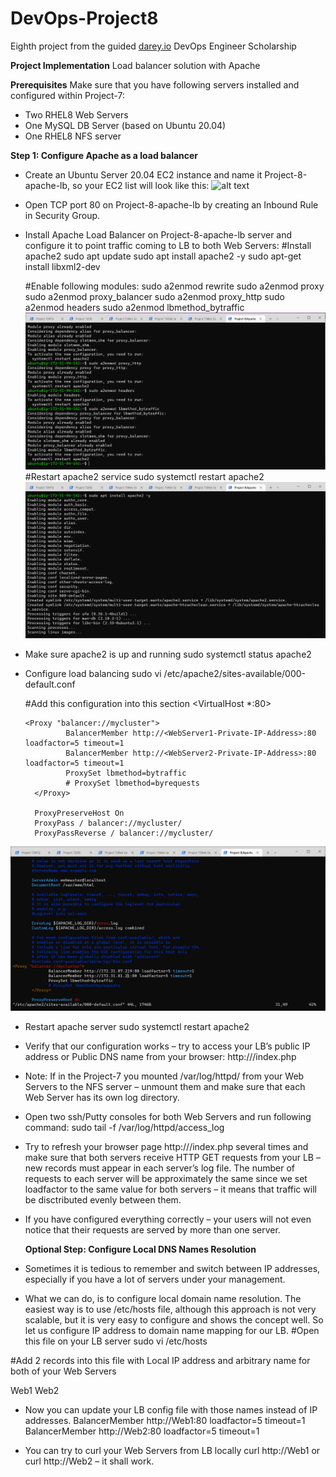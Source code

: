 # DevOps-Project8
Eighth project from the guided [darey.io](https://www.darey.io) DevOps Engineer Scholarship 

**Project Implementation**
Load balancer solution with Apache

**Prerequisites**
Make sure that you have following servers installed and configured within Project-7:
- Two RHEL8 Web Servers
- One MySQL DB Server (based on Ubuntu 20.04)
- One RHEL8 NFS server

**Step 1: Configure Apache as a load balancer**
- Create an Ubuntu Server 20.04 EC2 instance and name it Project-8-apache-lb, so your EC2 list will look like this:
 ![alt text](https://darey.io/wp-content/uploads/2021/07/project8_ec2.png)
- Open TCP port 80 on Project-8-apache-lb by creating an Inbound Rule in Security Group.
- Install Apache Load Balancer on Project-8-apache-lb server and configure it to point traffic coming to LB to both Web Servers:
    #Install apache2
    sudo apt update
    sudo apt install apache2 -y
    sudo apt-get install libxml2-dev

    #Enable following modules:
    sudo a2enmod rewrite
    sudo a2enmod proxy
    sudo a2enmod proxy_balancer
    sudo a2enmod proxy_http
    sudo a2enmod headers
    sudo a2enmod lbmethod_bytraffic
   ![alt text](https://github.com/guruchidi/darey.io/blob/main/Project8/required%20modules%20enabled.png)
    #Restart apache2 service
    sudo systemctl restart apache2
    ![alt text](https://github.com/guruchidi/darey.io/blob/main/Project8/apache%20installed.png)
- Make sure apache2 is up and running
     sudo systemctl status apache2
- Configure load balancing
     sudo vi /etc/apache2/sites-available/000-default.conf
     
     #Add this configuration into this section <VirtualHost *:80>  </VirtualHost>

      <Proxy "balancer://mycluster">
               BalancerMember http://<WebServer1-Private-IP-Address>:80 loadfactor=5 timeout=1
               BalancerMember http://<WebServer2-Private-IP-Address>:80 loadfactor=5 timeout=1
               ProxySet lbmethod=bytraffic
               # ProxySet lbmethod=byrequests
        </Proxy>

        ProxyPreserveHost On
        ProxyPass / balancer://mycluster/
        ProxyPassReverse / balancer://mycluster/
![alt text](https://github.com/guruchidi/darey.io/blob/main/Project8/load%20balancer%20configured.png)
- Restart apache server
   sudo systemctl restart apache2
- Verify that our configuration works – try to access your LB’s public IP address or Public DNS name from your browser:
   http://<Load-Balancer-Public-IP-Address-or-Public-DNS-Name>/index.php
- Note: If in the Project-7 you mounted /var/log/httpd/ from your Web Servers to the NFS server – unmount them and make sure that each Web Server has its own log directory.

- Open two ssh/Putty consoles for both Web Servers and run following command:
     sudo tail -f /var/log/httpd/access_log
- Try to refresh your browser page http://<Load-Balancer-Public-IP-Address-or-Public-DNS-Name>/index.php several times and make sure that both servers receive HTTP GET requests from your LB – new records must appear in each server’s log file. The number of requests to each server will be approximately the same since we set loadfactor to the same value for both servers – it means that traffic will be disctributed evenly between them.
- If you have configured everything correctly – your users will not even notice that their requests are served by more than one server.
  
  **Optional Step: Configure Local DNS Names Resolution**
- Sometimes it is tedious to remember and switch between IP addresses, especially if you have a lot of servers under your management.
- What we can do, is to configure local domain name resolution. The easiest way is to use /etc/hosts file, although this approach is not very scalable, but it is very easy to configure and shows the concept well. So let us configure IP address to domain name mapping for our LB.
    #Open this file on your LB server
     sudo vi /etc/hosts

#Add 2 records into this file with Local IP address and arbitrary name for both of your Web Servers

<WebServer1-Private-IP-Address> Web1
<WebServer2-Private-IP-Address> Web2
 
 - Now you can update your LB config file with those names instead of IP addresses.
  BalancerMember http://Web1:80 loadfactor=5 timeout=1 
  BalancerMember http://Web2:80 loadfactor=5 timeout=1
 
 - You can try to curl your Web Servers from LB locally curl http://Web1 or curl http://Web2 – it shall work.
